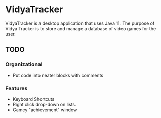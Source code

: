 # VidyaTracker
VidyaTracker is a desktop application that uses Java 11. The purpose of Vidya Tracker is to store and manage a database of video games for the user.

## TODO
### Organizational
- Put code into neater blocks with comments

### Features
- Keyboard Shortcuts
- Right click drop-down on lists.
- Gamey "achievement" window

